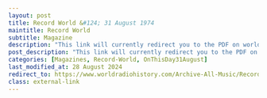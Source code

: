 ```yaml
---
layout: post
title: Record World &#124; 31 August 1974
maintitle: Record World
subtitle: Magazine
description: "This link will currently redirect you to the PDF on worldradiohistory.com Once your viewing page 36 of the PDF look for the section entitled &quot;101 THE SINGLES CHART 150&quot;"
post_description: "This link will currently redirect you to the PDF on worldradiohistory.com Once your viewing page 36 of the PDF look for the section entitled &quot;101 THE SINGLES CHART 150&quot;"
categories: [Magazines, Record-World, OnThisDay31August]
last_modified_at: 28 August 2024
redirect_to: https://www.worldradiohistory.com/Archive-All-Music/Record-World/70s/74/RW-1974-08-31.pdf#page=36
class: external-link
---
```


